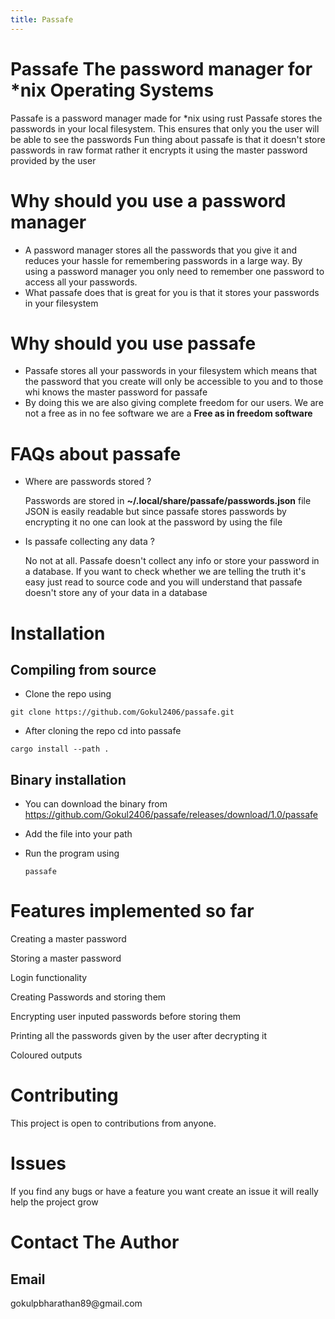 ```yaml
---
title: Passafe
---
```


# Passafe The password manager for \*nix Operating Systems

Passafe is a password manager made for \*nix using rust Passafe stores
the passwords in your local filesystem. This ensures that only you the
user will be able to see the passwords Fun thing about passafe is that
it doesn\'t store passwords in raw format rather it encrypts it using
the master password provided by the user

# Why should you use a password manager

-   A password manager stores all the passwords that you give it and
    reduces your hassle for remembering passwords in a large way. By
    using a password manager you only need to remember one password to
    access all your passwords.
-   What passafe does that is great for you is that it stores your
    passwords in your filesystem

# Why should you use passafe

-   Passafe stores all your passwords in your filesystem which means
    that the password that you create will only be accessible to you and
    to those whi knows the master password for passafe
-   By doing this we are also giving complete freedom for our users. We
    are not a free as in no fee software we are a **Free as in freedom
    software**

# FAQs about passafe

-   Where are passwords stored ?

    Passwords are stored in **\~/.local/share/passafe/passwords.json**
    file JSON is easily readable but since passafe stores passwords by
    encrypting it no one can look at the password by using the file

-   Is passafe collecting any data ?

    No not at all. Passafe doesn\'t collect any info or store your
    password in a database. If you want to check whether we are telling
    the truth it\'s easy just read to source code and you will
    understand that passafe doesn\'t store any of your data in a
    database

# Installation

## Compiling from source

-   Clone the repo using

``` {.bash}
git clone https://github.com/Gokul2406/passafe.git
```

-   After cloning the repo cd into passafe

``` {.bash}
cargo install --path .
```

## Binary installation

-   You can download the binary from
    <https://github.com/Gokul2406/passafe/releases/download/1.0/passafe>

-   Add the file into your path

-   Run the program using

    ``` {.bash}
    passafe
    ```

# Features implemented so far

Creating a master password

Storing a master password

Login functionality

Creating Passwords and storing them

Encrypting user inputed passwords before storing them

Printing all the passwords given by the user after decrypting it

Coloured outputs

# Contributing

This project is open to contributions from anyone.

# Issues

If you find any bugs or have a feature you want create an issue it will
really help the project grow

# Contact The Author

## Email

gokulpbharathan89\@gmail.com
